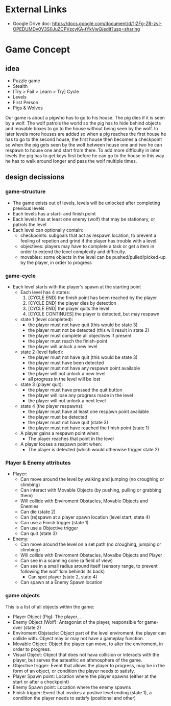 # External Links
- Google Drive doc: https://docs.google.com/document/d/1IZFg-ZR-zvI-OPEDUMDv0V3S0JuZCPVzcyKA-tYkVwQ/edit?usp=sharing

# Game Concept

## idea
- Puzzle game
- Stealth
- [Try > Fail > Learn > Try] Cycle
- Levels
- First Person
- Pigs & Wolves

Our game is about a pigwho has to go to his house. The pig dies if it is seen by a wolf. The wolf patrols the world so the pig has to 
hide behind objects and movable boxes to go to the house without being seen by the wolf.
In later levels more houses are added so when a pig reaches the first house he has to go to the second house, 
the first house then becomes a checkpoint so when the pig gets seen by the wolf between house one and two he can respawn to house one and start from there. 
To add more difficulty in later levels the pig has to get keys first before he can go to the house in this way he has to walk around longer and 
pass the wolf multiple times. 

## design decissions
### game-structure
- The game exists out of levels, levels will be unlocked after completing previous levels
- Each levels has a start- and finish point
- Each levels has at least one enemy (wolf) that may be stationary, or patrols the level
- Each level can optionally contain:
	-	checkpoints: subgoals that act as respawn location, to prevent a feeling of repetion and grind if the player has trouble with a level.
	- objectives: players may have to complete a task or get a item in order to extend the level complexity and difficulty.
	- movables: some objects in the level can be pushed/pulled/picked-up by the player, in order to progress

### game-cycle
- Each level starts with the player's spawn at the starting point
	- Each level has 4 states:
		1. [CYCLE END] the finish point has been reached by the player
		2. [CYCLE END] the player dies by detection
		3. [CYCLE END] the player quits the level
		4. [CYCLE CONTINUES] the player is detected, but may respawn
	- state 1 (level completed):
		- the player must not have quit (this would be state 3)
		- the player must not be detected (this will result in state 2)
		- the player must complete all objectives if present
		- the player must reach the finish-point
		- the player will unlock a new level
	- state 2 (level failed):
		- the player must not have quit (this would be state 3)
		- the player must have been detected
		- the player must not have any respawn point available
		- the player will not unlock a new level
		- all progress in the level will be lost
	- state 3 (player quit):
		- the player must have pressed the quit button
		- the player will lose any progress made in the level
		- the player will not unlock a next level
	- state 4 (the player respawns):
		- the player must have at least one respawn point available
		- the player must be detected
		- the player must not have quit (state 3)
		- the player must not have reached the finish point (state 1)
	- A player gains a respawn point when:
		- The player reaches that point in the level
	- A player looses a respawn point when:
		- The player is detected (which would otherwise trigger state 2)

### Player & Enemy attributes
- Player:
	- Can move around the level by walking and jumping (no croughing or climbing)
	- Can interact with Movable Objects (by pushing, pulling or grabbing them)
	- Will collide with Enviroment Obstacles, Movable Objects and Enemies
	- Can die (state 2)
	- Can (re)spawn at a player spawn location (level start, state 4)
	- Can use a Finish trigger (state 1)
	- Can use a Objective trigger
	- Can quit (state 3)
- Enemy:
	- Can move around the level on a set path (no croughing, jumping or climbing)
	- Will collide with Enviroment Obstacles, Movalbe Objects and Player
	- Can see in a scanning cone (a field of view)
	- Can see in a small radius around itself (sensory range, to prevent following the wolf 1cm behinds its back)
		- Can spot player (state 2, state 4)
	- Can spawn at a Enemy Spawn location
	

### game objects
This is a list of all objects within the game:
- Player Object (Pig): The player...
- Enemy Object (Wolf): Antagonist of the player, responsible for game-over (state 2)
- Enviroment Objstacle: Object part of the level enviroment, the player can collide with. Object may or may not have a gameplay function.
- Movable Object: Object the player can move, to alter the enviroment, in order to progress.
- Visual Object: Object that does not hava collision or interacts with the player, but serves the asteathic en athmosphere of the game.
- Objective trigger: Event that allows the player to progress, may be in the form of an object, or condition the player needs to satisfy.
- Player Spawn point: Location where the player spawns (either at the start or after a checkpoint)
- Enemy Spawn point: Location where the enemy spawns
- Finish trigger: Event that invokes a postive level ending (state 1), a condition the player needs to satisfy (positional and other)
